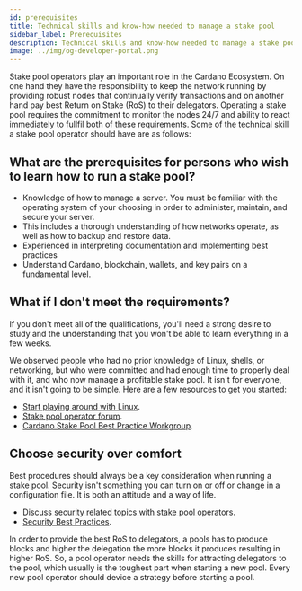 ```yaml
---
id: prerequisites
title: Technical skills and know-how needed to manage a stake pool
sidebar_label: Prerequisites
description: Technical skills and know-how needed to manage a stake pool
image: ../img/og-developer-portal.png
---
```

Stake pool operators play an important role in the Cardano Ecosystem. On one hand they have the responsibility to keep the network running by providing robust nodes that continually verify transactions and on another hand pay best Return on Stake (RoS) to their delegators. Operating a stake pool requires the commitment to monitor the nodes 24/7 and ability to react immediately to fullfil both of these requirements. Some of the technical skill a stake pool operator should have are as follows:

## What are the prerequisites for persons who wish to learn how to run a stake pool?

- Knowledge of how to manage a server. You must be familiar with the operating system of your choosing in order to administer, maintain, and secure your server.
- This includes a thorough understanding of how networks operate, as well as how to backup and restore data.
- Experienced in interpreting documentation and implementing best practices
- Understand Cardano, blockchain, wallets, and key pairs on a fundamental level.

## What if I don't meet the requirements?

If you don't meet all of the qualifications, you'll need a strong desire to study and the understanding that you won't be able to learn everything in a few weeks.

We observed people who had no prior knowledge of Linux, shells, or networking, but who were committed and had enough time to properly deal with it, and who now manage a profitable stake pool. It isn't for everyone, and it isn't going to be simple. Here are a few resources to get you started:

- [Start playing around with Linux](https://ubuntu.com/tutorials/command-line-for-beginners#1-overview).
- [Stake pool operator forum](https://forum.cardano.org/c/staking-delegation/156).
- [Cardano Stake Pool Best Practice Workgroup](https://t.me/CardanoStakePoolWorkgroup).

## Choose security over comfort

Best procedures should always be a key consideration when running a stake pool. Security isn't something you can turn on or off or change in a configuration file. It is both an attitude and a way of life.

- [Discuss security related topics with stake pool operators](https://forum.cardano.org/c/staking-delegation/stake-pool-security/157).
- [Security Best Practices](security/air-gap).

In order to provide the best RoS to delegators, a pools has to produce blocks and higher the delegation the more blocks it produces resulting in higher RoS. So, a pool operator needs the skills for attracting delegators to the pool, which usually is the toughest part when starting a new pool. Every new pool operator should device a strategy before starting a pool.

